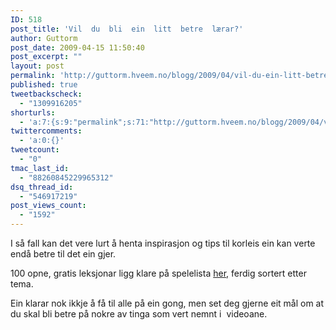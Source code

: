 ```yaml
---
ID: 518
post_title: 'Vil  du  bli  ein  litt  betre  lærar?'
author: Guttorm
post_date: 2009-04-15 11:50:40
post_excerpt: ""
layout: post
permalink: 'http://guttorm.hveem.no/blogg/2009/04/vil-du-ein-litt-betre-l%c3%a6rar/'
published: true
tweetbackscheck:
  - "1309916205"
shorturls:
  - 'a:7:{s:9:"permalink";s:71:"http://guttorm.hveem.no/blogg/2009/04/vil-du-ein-litt-betre-l%c3%a6rar/";s:7:"tinyurl";s:25:"http://tinyurl.com/c3toyg";s:4:"isgd";s:17:"http://is.gd/NOFQ";s:5:"bitly";s:19:"http://bit.ly/aPdJW";s:5:"snipr";s:22:"http://snipr.com/jem63";s:5:"snurl";s:22:"http://snurl.com/jem63";s:7:"snipurl";s:24:"http://snipurl.com/jem63";}'
twittercomments:
  - 'a:0:{}'
tweetcount:
  - "0"
tmac_last_id:
  - "88260845229965312"
dsq_thread_id:
  - "546917219"
post_views_count:
  - "1592"
---
```

I så fall kan det vere lurt å henta inspirasjon og tips til korleis ein kan verte endå betre til det ein gjer.

100 opne, gratis leksjonar ligg klare på spelelista <a href="http://www.bestuniversities.com/blog/2009/100-free-online-lectures-that-will-make-you-a-better-teacher/">her,</a> ferdig sortert etter tema.

Ein klarar nok ikkje å få til alle på ein gong, men set deg gjerne eit mål om at du skal bli betre på nokre av tinga som vert nemnt i  videoane.